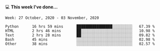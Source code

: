 💻 **This week I've done...**

<!--START_SECTION:waka-->
```text
Week: 27 October, 2020 - 03 November, 2020

Python      16 hrs 59 mins      ████████████████░░░░░░░░░   67.39 % 
HTML        2 hrs 46 mins       ██░░░░░░░░░░░░░░░░░░░░░░░   10.98 % 
Text        2 hrs 28 mins       ██░░░░░░░░░░░░░░░░░░░░░░░   09.82 % 
Bash        45 mins             ░░░░░░░░░░░░░░░░░░░░░░░░░   02.98 % 
Other       38 mins             ░░░░░░░░░░░░░░░░░░░░░░░░░   02.57 %
```
<!--END_SECTION:waka-->
